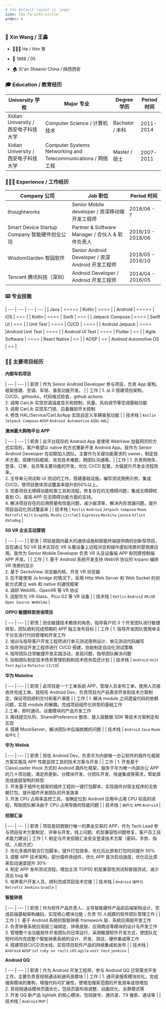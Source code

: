 ```yaml
---
# the default layout is 'page'
icon: fas fa-info-circle
order: 4
---
```



### 👤 Xin Wang / 王鑫

- 🙋🏻‍♂️ He / Him 男
 
- 🎂 1988 / 05

- 🏠 Xi'an Shaanxi China / 陕西西安

### 🎓 Education / 教育经历

| University 学校 | Major 专业 | Degree 学历 | Period 时间 |
| --- | --- | --- | --- |
| Xidian University / 西安电子科技大学 | Computer Science / 计算机技术 | Bachelor / 本科 | 2011-2014 |
| Xidian University / 西安电子科技大学 | Computer Systems Networking and Telecommunications / 网络工程 | Master / 硕士 | 2007-2011 |

### 👨🏻‍💻 Experience / 工作经历

| Company 公司 | Job 职位 | Period 时间 |
| --- | --- | --- |
| thoughtworks | Senior Mobile developer / 资深移动端开发工程师 | 2018/06 - ? |
| Smart Device Startup Company 智能硬件创业公司  | Partner & Software Manager / 合伙人 & 软件负责人 | 2016/10 - 2018/06 |
| WisdomGarden 智园软件 | Senior Android Developer / 资深 Android 开发工程师 | 2016/05 - 2016/10 |
| Tencent 腾讯科技（深圳）| Android Developer / Android 开发工程师 | 2014/04 - 2016/05 |

### ⌨️ 专业技能

| --- | --- | --- | --- |
| Java | ⭐️⭐️⭐️⭐️⭐️ | Kotlin | ⭐️⭐️⭐️⭐️ |
| Android | ⭐️⭐️⭐️⭐️⭐️ | iOS | ⭐️⭐️⭐️ |
| Kotlin | ⭐️⭐️⭐️⭐️ | Swift | ⭐️⭐️⭐️ |
| Jetpack Compose | ⭐️⭐️⭐️⭐️ | Swift UI | ⭐️⭐️⭐️ |
| Unit Test | ⭐️⭐️⭐️⭐️ | CI/CD | ⭐️⭐️⭐️⭐️ |
| Android Jetpack | ⭐️⭐️⭐️⭐️ |Android Unit Test | ⭐️⭐️⭐️⭐️ |
| Android UI Test | ⭐️⭐️⭐️⭐️ | Flutter | ⭐️⭐️ |
| Agile Software | ⭐️⭐️⭐️⭐️ | React Native | ⭐️⭐️ |
| AOSP | ⭐️⭐️ | Android Automotive OS | ⭐️⭐️ |

### 🏃🏻 主要项目经历

**内部车机项目**

| --- | --- |
| 职责 | 作为 Senior Android Developer 参与项目，负责 App 架构、框架搭建、空调、车锁、香氛功能开发。 |
| 工作 | 1. 从 0 搭建项目架构，CI/CD，githooks，代码格式检查，github actions <br/> 2. 调用 CarLib 实现空调温度显示和控制，风量、风向调节等空调基础功能 <br/> 3. 调用 CarLib 实现车门锁、后备箱锁开关控制 <br/> 4. 修改 HAL/Service/CarLib/App 实现自定义车辆香氛功能 |
| 技术栈 | `Kotlin` `Jetpack Compose` `AOSP` `Android Automotive` `AIDL` `HAL`|

**澳洲最大购物平台 APP**

| --- | --- |
| 职责 | 此平台现存的 Android App 是使用 WebView 加载网页的方式实现的，客户希望以 native 的方式重新开发 Android App。我作为 Senior Android Developer 在初期加入团队。主要作为关键功能需求的 owner，制定技术方案，搭建代码框架，攻克技术难题，跨团队沟通等。|
|工作 | 1. 负责购物车、登录、订单、会员等主要功能的开发。优化 CI/CD 配置，大幅提升开发全流程效率。<br/>2. 主导单元测试和 UI 测试的工作，搭建基础设施，编写测试用例示例，集成 CI/CD，使项目整体测试覆盖率提升到50%以上。<br/> 3. 完善项目无障碍功能检查工具和流程，修复存在的无障碍问题，集成无障碍检查到 CI，提高 APP 在无障碍功能方面的支持。<br/>4. 解决项目存在的应用质量和性能问题，减少崩溃率，解决内存泄漏问题，提升项目自动化测试覆盖率 |
| 技术栈 | `Kotlin` `Android` `Jetpack Compose` `Room` `Retrofit` `Hilt` `GraphQL` `Moshi` `CircleCI` `Espresso` `Mockito` `jacoco` `ktlint` `datadog` |

**5G VR 企业互动营销**

| --- | --- |
| 职责 | 项目是国内最大的通信设施和智能终端提供商的创新型项目，旨在通过 5G VR 技术实现在 VR 头戴设备上远程浏览和操作虚拟场景的营销类应用。我作为 Senior Mobile Developer 负责 VR 头显设备端 APP 和同屏控制端 APP 开发。|
| 工作 | 1. 基于 Android 系统开发支持 WebVR 协议的 krpano 编排 VR 场景的显示<br/> 2. 基于 GeckoView 浏览器内核，开发 VR 浏览器<br/> 3. 在不能使用 Js bridge 的情况下，采用 Http Web Server 和 Web Socket 的创新方式建立 web 和 native 的通信框架<br/> 4. 调研 WebXR、OpenXR 等 VR 协议<br/> 5. 适配华为 VR Glass、Pico G2 等 VR 设备 |
| 技术栈 | `Kotlin` `Android` `VR/XR` `Open Source WebView` |

**OPPO 敏捷转型咨询项目**

| --- | --- |
| 职责 | 担任敏捷技术教练的角色，指导客户的 3 个开发团队进行敏捷转型，团队顺利完成预期的 APP 独立发布目标 |
| 工作 | 1. 指导开发团队使用单主干分支进行代码管理和开发工作<br/> 2. 培训与指导客户开发工程师进行单元测试用例设计、单元测试代码编写<br/> 3. 指导测试开发工程师进行 CI/CD 搭建，协助制定自动化测试策略<br/> 4. 指导团队日常敏捷开发实践活动，发现问题，指导团队解决问题<br/> 5. 协助团队制定技术债务管理机制和技术债务偿还计划 |
| 技术栈 | `Android` `Unit Test` `Agile` `Refactor` `CI/CD`|


**华为 Mateline**

| --- | --- |
| 职责 | 此项目是一个工单系统 APP，管理人员发布工单，使用人员接收并完成工单。我担任 Android Dev，负责项目内产品需求开发和技术方案制定，保证项目顺利交付和客户满意 |
| 工作 | 1. 解决 module 之间遗留代码的依赖问题，实现 module 的解耦，完成项目组件化转型的基础工作<br/> 2.工单、即时通讯、设置模块的产品开发工作<br/> 3. 离线提交队列、SharedPreference 整改、接入层数据 SDK 等技术方案制定和实现<br/> 4. 搭建 MockServer，解决团队中后端依赖的问题 |
| 技术栈 | `Android` `Java` `Room` `组件化` |


**华为 Welink**

| --- | --- |
| 职责 | 担任 Android Dev，负责华为内部唯一办公软件的插件化框架方案实施及 APP 性能监控工具的技术方案与开发 |
| 工作 | 1. 开发基于 ClassLoader Hook 方式的 Android 插件化框架，服务于华为唯一内部办公 APP 的几十项功能，满足热更新、分模块开发、分团队开发、快速集成等需求，帮助其完成底层架构的转型<br/>2. 开发基于插件化框架的插件工程的一键打包脚本，实现插件对宿主程序的无依赖打包，提升插件开发团队的开发效率<br/>3. 开发 CPU 占用率监控工具，准确定位到 Android 应用中占用 CPU 较高的进程，帮助团队解决由于 CPU 占用导致的性能问题 |
| 技术栈 | `插件化` `APM` `Android` |


**招银汇金**

| --- | --- |
| 职责 | 项目是招商银行唯一的黄金交易的 APP，作为 Tech Lead 参与项目技术方案制定、评审与开发，线上问题、机型兼容性问题修复，客户员工技术能力建设|
| 工作 | 1. 制定与开发招银汇金安全登录技术方案（密码、手势、指纹、人脸方式）<br/>2. 优化多插件联合打包脚本，提升打包效率，优化后比原有打包时间提升 50%<br/>3. 调整 APP 技术架构，部分插件改组件，优化 APP 首次启动速度，优化后比原来启动速度提升 30%<br/>4. 制定 APP 发布测试流程，增加主流 TOP50 机型兼容性测试和冒烟测试，减少流出 bug 率<br/>5. 培养客户开发人员，顺利完成项目技术交接 |
| 技术栈 | `Android` `插件化` `Retrofit` `Jenkins` `Gradle` |


**智能钟表**

| --- | --- |
| 职责 | 作为软件产品负责人，主导智能硬件产品前后端架构设计，完成前端基础架构编码，实现核心模块功能；负责 10 人规模的软件团队管理工作 |
| 工作 | 1. 基于 Android 系统的智能钟表 framework 层、系统应用层开发工作<br/>2. 负责钟表系统应用层三端绑定、钟表皮肤、应用商店等模块的设计与开发工作<br/>3. 管理整个全功能软件开发团队的日常运行，采用敏捷软件开发方式，使团队在短时间内完成整个智能钟表系统的设计、开发、测试、硬件集成等工作<br/>4. 搭建项目CI/CD流水线，实现项目软件产品的持续集成和发布 |
| 技术栈 | `Android` `AOSP` `iot` `ruby on rails` `iOS` `agile` `unit test` `jenkins` |


**Android QQ**

| --- | --- |
| 职责 | 作为 Android 开发工程师，参与 Android QQ 日常需求开发工作，主要负责音视频通话和通讯录模块 |
| 工作 | 1. 通讯录搜索模块优化，完成搜索模块的重构，增强代码可扩展性，使增加搜索范围的开发效率成倍增加<br/>2. 音视频通话模块页面优化，包括页面布局调整、动画优化、全屏模式等<br/>3. 开发 QQ 新产品 lightalk 的核心模块，包括拨号、通讯录、T9 搜索、通话等 |
| 技术栈 | `Android` `MVP` |


